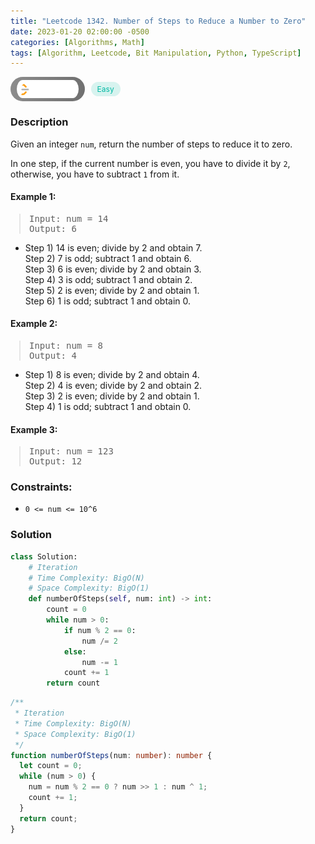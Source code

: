 ```yaml
---
title: "Leetcode 1342. Number of Steps to Reduce a Number to Zero"
date: 2023-01-20 02:00:00 -0500
categories: [Algorithms, Math]
tags: [Algorithm, Leetcode, Bit Manipulation, Python, TypeScript]
---
```


<style type='text/css'>
blockquote {
  margin-left: 14px;
}
img {
  left: 0 !important;
  transform: none !important;
  -webkit-transform: none !important;
}
[class*="summary"] {
  display: none;
}
[class*="header"] {
  display: flex;
  flex-direction: row;
  align-items: center;
  gap: 10px;
}
[class*="leet_logo"] {
  height: 29px;
  padding: 5px 10px;
  border-radius: 21px;
  background-color: #f7f7f7;
  background: linear-gradient(90deg, rgba(80,80,80,0.65) 0%, rgba(36,36,36,0.65) 100%);
}
[class*="easy"] {
  color: #00B8A3;
  font-size: 12px;
  padding: 4px 10px;
  border-radius: 21px;
  background-color: rgba(0, 184, 163, 0.15);
}
[class*="medium"] {
  color: #FFC01E;
  font-size: 12px;
  padding: 4px 10px;
  border-radius: 21px;
  background-color: #FFC01E26;
}
</style>

<div class=summary>
  Given an integer `num`, return the number of steps to reduce it to zero.
  
  In one step, if the current number is even, you have to divide it by `2`, otherwise, you have to subtract `1` from it.
</div>

<div id=header class=header>
  <img class=leet_logo src="/assets/img/leetcode_logo.png" alt="Leetcode" />
  <span class=easy>Easy</span>
</div>

### Description

Given an integer `num`, return the number of steps to reduce it to zero.

In one step, if the current number is even, you have to divide it by `2`, otherwise, you have to subtract `1` from it.

#### Example 1:

> <pre>
> Input: num = 14
> Output: 6
> </pre>

- Step 1) 14 is even; divide by 2 and obtain 7.<br/>
  Step 2) 7 is odd; subtract 1 and obtain 6.<br/>
  Step 3) 6 is even; divide by 2 and obtain 3.<br/>
  Step 4) 3 is odd; subtract 1 and obtain 2.<br/>
  Step 5) 2 is even; divide by 2 and obtain 1.<br/>
  Step 6) 1 is odd; subtract 1 and obtain 0.

#### Example 2:

> <pre>
> Input: num = 8
> Output: 4
> </pre>

- Step 1) 8 is even; divide by 2 and obtain 4.<br/>
  Step 2) 4 is even; divide by 2 and obtain 2.<br/>
  Step 3) 2 is even; divide by 2 and obtain 1.<br/>
  Step 4) 1 is odd; subtract 1 and obtain 0.

#### Example 3:

> <pre>
> Input: num = 123
> Output: 12
> </pre>

### Constraints:

- `0 <= num <= 10^6`

### Solution

```py
class Solution:
    # Iteration
    # Time Complexity: BigO(N)
    # Space Complexity: BigO(1)
    def numberOfSteps(self, num: int) -> int:
        count = 0
        while num > 0:
            if num % 2 == 0:
                num /= 2
            else:
                num -= 1
            count += 1
        return count
```

```ts
/**
 * Iteration
 * Time Complexity: BigO(N)
 * Space Complexity: BigO(1)
 */
function numberOfSteps(num: number): number {
  let count = 0;
  while (num > 0) {
    num = num % 2 == 0 ? num >> 1 : num ^ 1;
    count += 1;
  }
  return count;
}
```

<script>
  const anchor = document.getElementById("header").querySelector("a");
  anchor.classList.remove("popup");
  anchor.style.cursor = "pointer";
  anchor.setAttribute("target", "_black");
  anchor.setAttribute("href", "https://leetcode.com/problems/number-of-steps-to-reduce-a-number-to-zero/");
</script>
